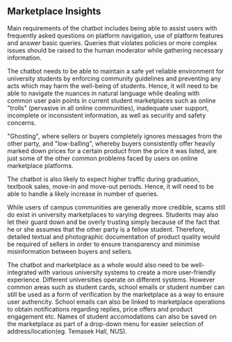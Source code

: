 ## Marketplace Insights
Main requirements of the chatbot includes being able to assist users with frequently asked questions on platform navigation, use of platform features and answer basic queries. Queries that violates policies or more complex issues should be raised to the human moderator while gathering necessary information.

The chatbot needs to be able to maintain a safe yet reliable environment for university students by enforcing community guidelines and preventing any acts which may harm the well-being of students. Hence, it will need to be able to navigate the nuances in natural language while dealing with common user pain points in current student marketplaces such as online "trolls" (pervasive in all online communities), inadequate user support, incomplete or inconsistent information, as well as security and safety concerns. 

"Ghosting", where sellers or buyers completely ignores messages from the other party, and "low-balling", whereby buyers consistently offer heavily marked down prices for a certain product from the price it was listed, are just some of the other common problems faced by users on online marketplace platforms.

The chatbot is also likely to expect higher traffic during graduation, textbook sales, move-in and move-out periods. Hence, it will need to be able to handle a likely increase in number of queries.

While users of campus communities are generally more credible, scams still do exist in university marketplaces to varying degrees. Students may also let their guard down and be overly trusting simply because of the fact that he or she assumes that the other party is a fellow student. Therefore, detailed textual and photographic documentation of product quality would be required of sellers in order to ensure transparency and minimise misinformation between buyers and sellers.

The chatbot and marketplace as a whole would also need to be well-integrated with various university systems to create a more user-friendly experience. Different universities operate on different systems. However common areas such as student cards, school emails or student number can still be used as a form of verification by the marketplace as a way to ensure user authencity. School emails can also be linked to marketplace operations to obtain notifications regarding replies, price offers and product engagement etc. Names of student accomodations can also be saved on the marketplace as part of a drop-down menu for easier selection of address/location(eg. Temasek Hall, NUS).
